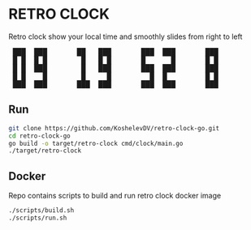 # RETRO CLOCK

Retro clock show your local time and smoothly slides from right to left

<pre>
 ███  ███       ██   ███       ███  ███       ███
 █ █  █ █        █   █ █       █      █       █ █
 █ █  ███        █   ███       ███  ███       ███
 █ █    █        █     █         █  █         █ █
 ███  ███       ███  ███       ███  ███       ███
</pre>

## Run

```bash
git clone https://github.com/KoshelevDV/retro-clock-go.git
cd retro-clock-go
go build -o target/retro-clock cmd/clock/main.go
./target/retro-clock
```

## Docker

Repo contains scripts to build and run retro clock docker image

```bash
./scripts/build.sh
./scripts/run.sh
```
